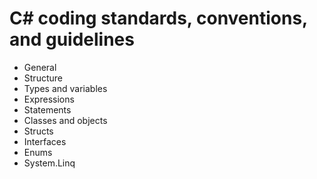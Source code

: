 # C# coding standards, conventions, and guidelines

* General
* Structure
* Types and variables
* Expressions
* Statements
* Classes and objects
* Structs
* Interfaces
* Enums
* System.Linq
